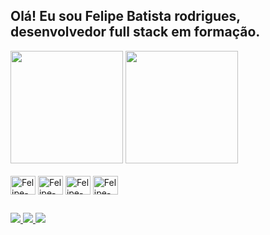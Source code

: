## Olá! Eu sou Felipe Batista rodrigues, desenvolvedor full stack em formação.
<div>
  <img height="180em" src="(https://github-readme-stats.vercel.app/api?username=RockyDev00&show_icons=true&theme=dark#gh-dark-mode-only)"/>
  <img height="180em" src ="(https://github-readme-stats.vercel.app/api/top-langs/?username=RockyDev00&hide_progress=true)"/>
</div>
<div style="display: inline_block"><br>
   <img align="center" alt="Felipe-Html" height="30" width="40" src="https://cdn.jsdelivr.net/gh/devicons/devicon/icons/html5/html5-original.svg"/>
   <img align="center" alt="Felipe-Css" height="30" width="40" src="https://cdn.jsdelivr.net/gh/devicons/devicon/icons/css3/css3-original.svg"/>
   <img align="center" alt="Felipe-Js" height="30" width="40" src="https://cdn.jsdelivr.net/gh/devicons/devicon/icons/javascript/javascript-original.svg"/>
   <img align="center" alt="Felipe-React" height="30" width="40" src="https://cdn.jsdelivr.net/gh/devicons/devicon/icons/react/react-original.svg"/>
</div>


##


<div>
  <a href=""> <img src="https://img.shields.io/badge/Gmail-D14836?style=for-the-badge&logo=gmail&logoColor=white"> </a> 
  <a href=""> <img src="https://img.shields.io/badge/WhatsApp-25D366?style=for-the-badge&logo=whatsapp&logoColor=white"> </a>
  <a href="https://www.linkedin.com/in/felipe-batista-rodrigues-321778272"> <img src="https://img.shields.io/badge/LinkedIn-0077B5?style=for-the-badge&logo=linkedin&logoColor=white"> </a>
</div>
